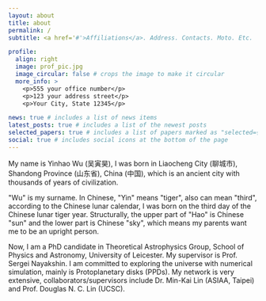 ```yaml
---
layout: about
title: about
permalink: /
subtitle: <a href='#'>Affiliations</a>. Address. Contacts. Moto. Etc.

profile:
  align: right
  image: prof_pic.jpg
  image_circular: false # crops the image to make it circular
  more_info: >
    <p>555 your office number</p>
    <p>123 your address street</p>
    <p>Your City, State 12345</p>

news: true # includes a list of news items
latest_posts: true # includes a list of the newest posts
selected_papers: true # includes a list of papers marked as "selected={true}"
social: true # includes social icons at the bottom of the page
---
```


My name is Yinhao Wu (吴寅昊), I was born in Liaocheng City (聊城市), Shandong Province (山东省), China (中国), which is an ancient city with thousands of years of civilization.

"Wu" is my surname. In Chinese, "Yin" means "tiger", also can mean "third", according to the Chinese lunar calendar, I was born on the third day of the Chinese lunar tiger year. Structurally, the upper part of "Hao" is Chinese "sun" and the lower part is Chinese "sky", which means my parents want me to be an upright person.

Now, I am a PhD candidate in Theoretical Astrophysics Group, School of Physics and Astronomy, University of Leicester. My supervisor is Prof. Sergei Nayakshin. I am committed to exploring the universe with numerical simulation, mainly is Protoplanetary disks (PPDs). My network is very extensive, collaborators/supervisors include Dr. Min-Kai Lin (ASIAA, Taipei) and Prof. Douglas N. C. Lin (UCSC).
